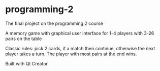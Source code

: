 # programming-2
The final project on the programming 2 course

A memory game with graphical user interface for 1-4 players with 3-26 pairs on the table

Classic rules: pick 2 cards, if a match then continue, otherwise the next player takes a turn. The player with most pairs at the end wins.

Built with Qt Creator
